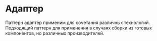 # Адаптер

Паттерн адаптер применим для сочетания различных технологий.
Подходящий паттерн для применения в случаях сборки из готовых компонентов, но различных производителей.

